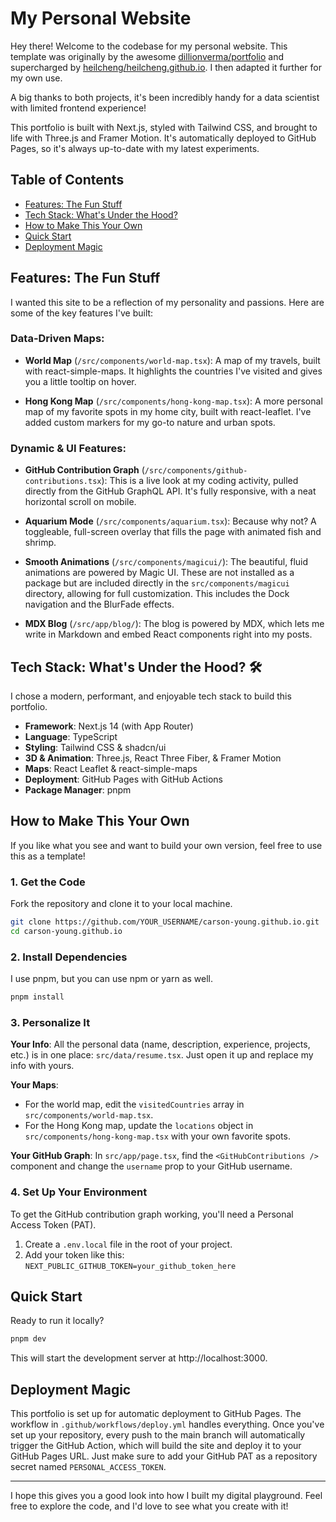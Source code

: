 # My Personal Website

Hey there! Welcome to the codebase for my personal website. This template was originally by the awesome [dillionverma/portfolio](https://github.com/dillionverma/portfolio) and supercharged by [heilcheng/heilcheng.github.io](https://github.com/heilcheng/heilcheng.github.io). I then adapted it further for my own use. 

A big thanks to both projects, it's been incredibly handy for a data scientist with limited frontend experience!

This portfolio is built with Next.js, styled with Tailwind CSS, and brought to life with Three.js and Framer Motion. It's automatically deployed to GitHub Pages, so it's always up-to-date with my latest experiments.

## Table of Contents

- [Features: The Fun Stuff](#features-the-fun-stuff)
- [Tech Stack: What's Under the Hood?](#tech-stack-whats-under-the-hood-)
- [How to Make This Your Own](#how-to-make-this-your-own)
- [Quick Start](#quick-start)
- [Deployment Magic](#deployment-magic)

## Features: The Fun Stuff

I wanted this site to be a reflection of my personality and passions. Here are some of the key features I've built:

### Data-Driven Maps:

- **World Map** (`/src/components/world-map.tsx`): A map of my travels, built with react-simple-maps. It highlights the countries I've visited and gives you a little tooltip on hover.

- **Hong Kong Map** (`/src/components/hong-kong-map.tsx`): A more personal map of my favorite spots in my home city, built with react-leaflet. I've added custom markers for my go-to nature and urban spots.

### Dynamic & UI Features:

- **GitHub Contribution Graph** (`/src/components/github-contributions.tsx`): This is a live look at my coding activity, pulled directly from the GitHub GraphQL API. It's fully responsive, with a neat horizontal scroll on mobile.

- **Aquarium Mode** (`/src/components/aquarium.tsx`): Because why not? A toggleable, full-screen overlay that fills the page with animated fish and shrimp.

- **Smooth Animations** (`/src/components/magicui/`): The beautiful, fluid animations are powered by Magic UI. These are not installed as a package but are included directly in the `src/components/magicui` directory, allowing for full customization. This includes the Dock navigation and the BlurFade effects.

- **MDX Blog** (`/src/app/blog/`): The blog is powered by MDX, which lets me write in Markdown and embed React components right into my posts.

## Tech Stack: What's Under the Hood? 🛠️

I chose a modern, performant, and enjoyable tech stack to build this portfolio.

- **Framework**: Next.js 14 (with App Router)
- **Language**: TypeScript
- **Styling**: Tailwind CSS & shadcn/ui
- **3D & Animation**: Three.js, React Three Fiber, & Framer Motion
- **Maps**: React Leaflet & react-simple-maps
- **Deployment**: GitHub Pages with GitHub Actions
- **Package Manager**: pnpm

## How to Make This Your Own

If you like what you see and want to build your own version, feel free to use this as a template!

### 1. Get the Code

Fork the repository and clone it to your local machine.

```bash
git clone https://github.com/YOUR_USERNAME/carson-young.github.io.git
cd carson-young.github.io
```

### 2. Install Dependencies

I use pnpm, but you can use npm or yarn as well.

```bash
pnpm install
```

### 3. Personalize It

**Your Info**: All the personal data (name, description, experience, projects, etc.) is in one place: `src/data/resume.tsx`. Just open it up and replace my info with yours.

**Your Maps**:
- For the world map, edit the `visitedCountries` array in `src/components/world-map.tsx`.
- For the Hong Kong map, update the `locations` object in `src/components/hong-kong-map.tsx` with your own favorite spots.

**Your GitHub Graph**: In `src/app/page.tsx`, find the `<GitHubContributions />` component and change the `username` prop to your GitHub username.

### 4. Set Up Your Environment

To get the GitHub contribution graph working, you'll need a Personal Access Token (PAT).

1. Create a `.env.local` file in the root of your project.
2. Add your token like this: `NEXT_PUBLIC_GITHUB_TOKEN=your_github_token_here`

## Quick Start

Ready to run it locally?

```bash
pnpm dev
```

This will start the development server at http://localhost:3000.

## Deployment Magic

This portfolio is set up for automatic deployment to GitHub Pages. The workflow in `.github/workflows/deploy.yml` handles everything. Once you've set up your repository, every push to the main branch will automatically trigger the GitHub Action, which will build the site and deploy it to your GitHub Pages URL. Just make sure to add your GitHub PAT as a repository secret named `PERSONAL_ACCESS_TOKEN`.

---

I hope this gives you a good look into how I built my digital playground. Feel free to explore the code, and I'd love to see what you create with it!

